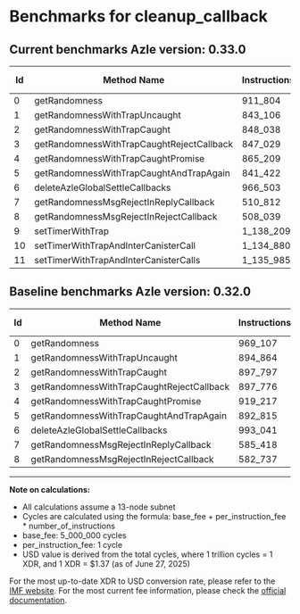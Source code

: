 # Benchmarks for cleanup_callback

## Current benchmarks Azle version: 0.33.0

| Id  | Method Name                               | Instructions | Cycles    | USD           | USD/Million Calls | Change                             |
| --- | ----------------------------------------- | ------------ | --------- | ------------- | ----------------- | ---------------------------------- |
| 0   | getRandomness                             | 911_804      | 5_911_804 | $0.0000080992 | $8.09             | <font color="green">-57_303</font> |
| 1   | getRandomnessWithTrapUncaught             | 843_106      | 5_843_106 | $0.0000080051 | $8.00             | <font color="green">-51_758</font> |
| 2   | getRandomnessWithTrapCaught               | 848_038      | 5_848_038 | $0.0000080118 | $8.01             | <font color="green">-49_759</font> |
| 3   | getRandomnessWithTrapCaughtRejectCallback | 847_029      | 5_847_029 | $0.0000080104 | $8.01             | <font color="green">-50_747</font> |
| 4   | getRandomnessWithTrapCaughtPromise        | 865_209      | 5_865_209 | $0.0000080353 | $8.03             | <font color="green">-54_008</font> |
| 5   | getRandomnessWithTrapCaughtAndTrapAgain   | 841_422      | 5_841_422 | $0.0000080027 | $8.00             | <font color="green">-51_393</font> |
| 6   | deleteAzleGlobalSettleCallbacks           | 966_503      | 5_966_503 | $0.0000081741 | $8.17             | <font color="green">-26_538</font> |
| 7   | getRandomnessMsgRejectInReplyCallback     | 510_812      | 5_510_812 | $0.0000075498 | $7.54             | <font color="green">-74_606</font> |
| 8   | getRandomnessMsgRejectInRejectCallback    | 508_039      | 5_508_039 | $0.0000075460 | $7.54             | <font color="green">-74_698</font> |
| 9   | setTimerWithTrap                          | 1_138_209    | 6_138_209 | $0.0000084093 | $8.40             |                                    |
| 10  | setTimerWithTrapAndInterCanisterCall      | 1_134_880    | 6_134_880 | $0.0000084048 | $8.40             |                                    |
| 11  | setTimerWithTrapAndInterCanisterCalls     | 1_135_985    | 6_135_985 | $0.0000084063 | $8.40             |                                    |

## Baseline benchmarks Azle version: 0.32.0

| Id  | Method Name                               | Instructions | Cycles    | USD           | USD/Million Calls |
| --- | ----------------------------------------- | ------------ | --------- | ------------- | ----------------- |
| 0   | getRandomness                             | 969_107      | 5_969_107 | $0.0000081777 | $8.17             |
| 1   | getRandomnessWithTrapUncaught             | 894_864      | 5_894_864 | $0.0000080760 | $8.07             |
| 2   | getRandomnessWithTrapCaught               | 897_797      | 5_897_797 | $0.0000080800 | $8.07             |
| 3   | getRandomnessWithTrapCaughtRejectCallback | 897_776      | 5_897_776 | $0.0000080800 | $8.07             |
| 4   | getRandomnessWithTrapCaughtPromise        | 919_217      | 5_919_217 | $0.0000081093 | $8.10             |
| 5   | getRandomnessWithTrapCaughtAndTrapAgain   | 892_815      | 5_892_815 | $0.0000080732 | $8.07             |
| 6   | deleteAzleGlobalSettleCallbacks           | 993_041      | 5_993_041 | $0.0000082105 | $8.21             |
| 7   | getRandomnessMsgRejectInReplyCallback     | 585_418      | 5_585_418 | $0.0000076520 | $7.65             |
| 8   | getRandomnessMsgRejectInRejectCallback    | 582_737      | 5_582_737 | $0.0000076483 | $7.64             |

---

**Note on calculations:**

- All calculations assume a 13-node subnet
- Cycles are calculated using the formula: base_fee + per_instruction_fee \* number_of_instructions
- base_fee: 5_000_000 cycles
- per_instruction_fee: 1 cycle
- USD value is derived from the total cycles, where 1 trillion cycles = 1 XDR, and 1 XDR = $1.37 (as of June 27, 2025)

For the most up-to-date XDR to USD conversion rate, please refer to the [IMF website](https://www.imf.org/external/np/fin/data/rms_sdrv.aspx).
For the most current fee information, please check the [official documentation](https://internetcomputer.org/docs/references/cycles-cost-formulas).
